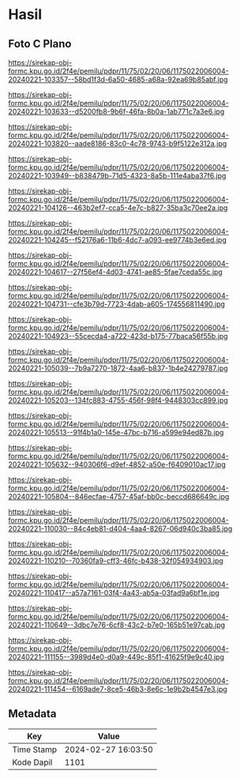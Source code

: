 # Hasil

## Foto C Plano

https://sirekap-obj-formc.kpu.go.id/2f4e/pemilu/pdpr/11/75/02/20/06/1175022006004-20240221-103357--58bd1f3d-6a50-4685-a68a-92ea69b85abf.jpg

https://sirekap-obj-formc.kpu.go.id/2f4e/pemilu/pdpr/11/75/02/20/06/1175022006004-20240221-103633--d5200fb8-9b6f-46fa-8b0a-1ab771c7a3e6.jpg

https://sirekap-obj-formc.kpu.go.id/2f4e/pemilu/pdpr/11/75/02/20/06/1175022006004-20240221-103820--aade8186-83c0-4c78-9743-b9f5122e312a.jpg

https://sirekap-obj-formc.kpu.go.id/2f4e/pemilu/pdpr/11/75/02/20/06/1175022006004-20240221-103949--b838479b-71d5-4323-8a5b-111e4aba37f6.jpg

https://sirekap-obj-formc.kpu.go.id/2f4e/pemilu/pdpr/11/75/02/20/06/1175022006004-20240221-104126--463b2ef7-cca5-4e7c-b827-35ba3c70ee2a.jpg

https://sirekap-obj-formc.kpu.go.id/2f4e/pemilu/pdpr/11/75/02/20/06/1175022006004-20240221-104245--f52176a6-11b6-4dc7-a093-ee9774b3e6ed.jpg

https://sirekap-obj-formc.kpu.go.id/2f4e/pemilu/pdpr/11/75/02/20/06/1175022006004-20240221-104617--27f56ef4-4d03-4741-ae85-5fae7ceda55c.jpg

https://sirekap-obj-formc.kpu.go.id/2f4e/pemilu/pdpr/11/75/02/20/06/1175022006004-20240221-104731--cfe3b79d-7723-4dab-a605-174556811490.jpg

https://sirekap-obj-formc.kpu.go.id/2f4e/pemilu/pdpr/11/75/02/20/06/1175022006004-20240221-104923--55cecda4-a722-423d-b175-77baca56f55b.jpg

https://sirekap-obj-formc.kpu.go.id/2f4e/pemilu/pdpr/11/75/02/20/06/1175022006004-20240221-105039--7b9a7270-1872-4aa6-b837-1b4e24279787.jpg

https://sirekap-obj-formc.kpu.go.id/2f4e/pemilu/pdpr/11/75/02/20/06/1175022006004-20240221-105203--134fc883-4755-456f-98f4-9448303cc899.jpg

https://sirekap-obj-formc.kpu.go.id/2f4e/pemilu/pdpr/11/75/02/20/06/1175022006004-20240221-105513--91f4b1a0-145e-47bc-b716-a599e94ed87b.jpg

https://sirekap-obj-formc.kpu.go.id/2f4e/pemilu/pdpr/11/75/02/20/06/1175022006004-20240221-105632--940306f6-d9ef-4852-a50e-f6409010ac17.jpg

https://sirekap-obj-formc.kpu.go.id/2f4e/pemilu/pdpr/11/75/02/20/06/1175022006004-20240221-105804--846ecfae-4757-45af-bb0c-beccd686649c.jpg

https://sirekap-obj-formc.kpu.go.id/2f4e/pemilu/pdpr/11/75/02/20/06/1175022006004-20240221-110030--84c4eb81-d404-4aa4-8267-06d940c3ba85.jpg

https://sirekap-obj-formc.kpu.go.id/2f4e/pemilu/pdpr/11/75/02/20/06/1175022006004-20240221-110210--70360fa9-cff3-46fc-b438-32f054934903.jpg

https://sirekap-obj-formc.kpu.go.id/2f4e/pemilu/pdpr/11/75/02/20/06/1175022006004-20240221-110417--a57a7161-03f4-4a43-ab5a-03fad9a6bf1e.jpg

https://sirekap-obj-formc.kpu.go.id/2f4e/pemilu/pdpr/11/75/02/20/06/1175022006004-20240221-110649--3dbc7e76-6cf8-43c2-b7e0-165b51e97cab.jpg

https://sirekap-obj-formc.kpu.go.id/2f4e/pemilu/pdpr/11/75/02/20/06/1175022006004-20240221-111155--3989d4e0-d0a9-449c-85f1-41625f9e9c40.jpg

https://sirekap-obj-formc.kpu.go.id/2f4e/pemilu/pdpr/11/75/02/20/06/1175022006004-20240221-111454--6169ade7-8ce5-46b3-8e6c-1e9b2b4547e3.jpg


## Metadata

| Key        | Value               |
| ---------- | ------------------- |
| Time Stamp | 2024-02-27 16:03:50 |
| Kode Dapil | 1101                |



